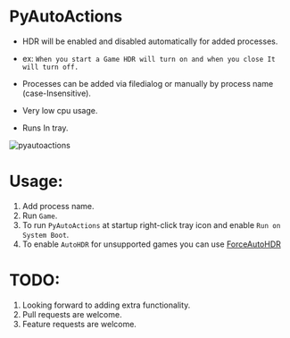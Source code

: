 # PyAutoActions


- HDR will be enabled and disabled automatically for added processes.


- ex: `When you start a Game HDR will turn on and when you close It will turn off.`
- Processes can be added via filedialog or manually by process name (case-Insensitive).
- Very low cpu usage.
- Runs In tray.


![pyautoactions](https://github.com/7gxycn08/PyAutoActions/assets/121936658/3db2657d-f30a-4c25-bb99-30994e897fda)


# Usage:
1. Add process name.
2. Run `Game`.
3. To run `PyAutoActions` at startup right-click tray icon and enable `Run on System Boot`.
4. To enable `AutoHDR` for unsupported games you can use [ForceAutoHDR](https://github.com/7gxycn08/ForceAutoHDR)

# TODO:
1. Looking forward to adding extra functionality.
2. Pull requests are welcome.
3. Feature requests are welcome.
